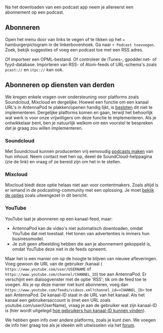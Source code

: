 Na het downloaden van een podcast app neem je allereerst een abonnement op een
podcast.

## Abonneren

Open het menu door van links te vegen of te tikken op het `=` hamburgerpictogram
in de linkerbovenhoek. Ga naar `+ Podcast toevoegen`. Zoek, bekijk suggesties of
voeg een podcast toe met een RSS adres.

Of importeer een OPML-bestand. Of controleer de iTunes-, gpodder.net- of
fyyd-database. Importeren van RSS- of Atom-feeds of URL-schema's zoals
`pcast://` en `itpc://` kan ook.

## Abonneren op diensten van derden

We kregen enkele vragen over ondersteuning voor platforms zoals Soundcloud,
Mixcloud en dergelijke. Hoewel een functie om een kanaal URL's in AntennaPod te
plakken/openen handig lijkt, is [besloten](https://github.com/AntennaPod/AntennaPod/issues/1297)
dit niet te implementeren. Dergelijke platforms komen en gaan, terwijl het
behoorlijk wat werk is voor onze vrijwilligers om deze functie te implementeren.
Als je ontwikkelaar bent, ben je natuurlijk welkom om een voorstel te bespreken
dat je graag zou willen implementeren.

### Soundcloud

Met Soundcloud kunnen producenten vrij eenvoudig [podcasts maken](https://help.soundcloud.com/hc/en-us/articles/115003451347-Adding-tracks-to-your-RSS-feed)
van hun inhoud. Neem contact met hen op, deeel de SoundCloud-helppagina (zie de
link) en vraag of ze bereid zijn om het in te stellen.

### Mixcloud

Mixcloud biedt deze optie helaas niet aan voor contentmakers. Zoals altijd is er
iemand in de podcasting-community met een oplossing. Je moet [bekijk de
opties](https://www.openparenthesis.org/2015/01/05/mixcloud-to-rss-with-enclosures)
zoals uiteengezet in dit bericht.

### YouTube

YouTube laat je abonneren op een kanaal-feed, maar:

- AntennaPod kan de video's niet automatisch downloaden, omdat YouTube dat niet
toestaat. Het tonen van advertenties is immers hun businessmodel.
- Je zult geen afbeelding hebben die aan je abonnement gekoppeld is, omdat
YouTube deze niet in de feeds opneemt.

Maar het is een manier om op de hoogte te blijven van nieuwe afleveringen. Voeg
gewoon de URL van de gebruiker /kanaal (` https://www.youtube.com/user/USERNAME`
of `https://www.youtube.com/channel/CHANNEL_ID`) toe aan AntennaPod. Er
verschijnt een dialoogvenster met de optie 'RSS'; tik om de feed toe te voegen.
Als je op deze manier niet kunt abonneren, voeg dan
`https://www.youtube.com/feeds/videos.xml?channel_id=<CHANNEL_ID>` toe aan
AntennaPod. De kanaal-ID staat in de URL van het kanaal. Als het kanaal een
gebruikersaccount is (met een URL zoals youtube.com/user/UserName), vraag je aan
de gebruiker wat zijn kanaal-ID is (hier wordt uitgelegd [hoe gebruikers hun
kanaal-ID kunnen vinden](https://support.google.com/youtube/answer/3250431?hl=en)).

We hebben geen info over andere platforms, zoals je kunt zien. We voegen de info
hier graag toe als je ideeën wilt uitwisselen via het [forum](https://forum.antennapod.org/).
